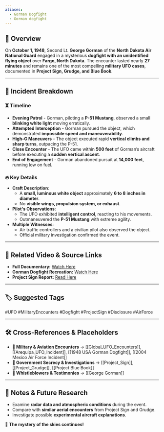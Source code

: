 ```yaml
---
aliases:
  - Gorman Dogfight
  - Gorman dogfight
---
```



## 📌 Overview

On **October 1, 1948**, Second Lt. **George Gorman** of the **North Dakota Air National Guard** engaged in a mysterious **dogfight with an unidentified flying object** over **Fargo, North Dakota**. The encounter lasted nearly **27 minutes** and remains one of the most compelling **military UFO cases**, documented in **Project Sign, Grudge, and Blue Book**.

---

## 📖 Incident Breakdown

### ⏳ Timeline

- **Evening Patrol** - Gorman, piloting a **P-51 Mustang**, observed a small **blinking white light** moving erratically.
- **Attempted Interception** - Gorman pursued the object, which demonstrated **impossible speed and maneuverability**.
- **High-G Maneuvers** - The object executed rapid **vertical climbs and sharp turns**, outpacing the P-51.
- **Close Encounter** - The UFO came within **500 feet** of Gorman’s aircraft before executing a **sudden vertical ascent**.
- **End of Engagement** - Gorman abandoned pursuit at **14,000 feet**, running low on fuel.

### 🔥 Key Details

- **Craft Description**:
    - A **small, luminous white object** approximately **6 to 8 inches in diameter**.
    - No **visible wings, propulsion system, or exhaust**.
- **Pilot's Observations**:
    - The UFO exhibited **intelligent control**, reacting to his movements.
    - Outmaneuvered the **P-51 Mustang** with extreme agility.
- **Multiple Witnesses**:
    - Air traffic controllers and a civilian pilot also observed the object.
    - Official military investigation confirmed the event.

---

## 🎥 Related Video & Source Links

- **Full Documentary:** [Watch Here](https://www.youtube.com/watch?v=6cVe-hdMTCE)
- **Gorman Dogfight Recreation:** [Watch Here](https://www.youtube.com/watch?v=8cVpXMXC3Qo&t=43s)
- **Project Sign Report:** [Read Here](https://www.theblackvault.com/example)

---

## 🏷 Suggested Tags

#UFO #MilitaryEncounters #Dogfight #ProjectSign #Disclosure #AirForce

---

## 🛠 Cross-References & Placeholders

- **📂 Military & Aviation Encounters** → [[Global_UFO_Encounters]], [[Arequipa_UFO_Incident]], [[1948 USA Gorman Dogfight]], [[2004 Mexico Air Force Incident]]
- **📂 Government Secrecy & Investigations** → [[Project_Sign]], [[Project_Grudge]], [[Project Blue Book]]
- **📂 Whistleblowers & Testimonies** → [[George Gorman]]

---

## 📝 Notes & Future Research

- Examine **radar data and atmospheric conditions** during the event.
- Compare with **similar aerial encounters** from Project Sign and Grudge.
- Investigate possible **experimental aircraft explanations**.

🚀 **The mystery of the skies continues!**